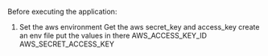 Before executing the application:
1. Set the aws environment
Get the aws secret_key and access_key
create an env file put the values in there
AWS_ACCESS_KEY_ID
AWS_SECRET_ACCESS_KEY